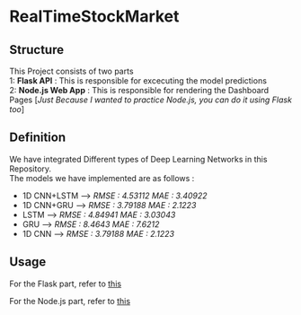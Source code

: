 # RealTimeStockMarket

## Structure
This Project consists of two parts<br>
1: **Flask API**       : This is responsible for excecuting the model predictions<br>
2: **Node.js Web App** : This is responsible for rendering the Dashboard Pages [*Just Because I wanted to practice Node.js, you can do it using Flask too*]

## Definition
We have integrated Different types of Deep Learning Networks in this Repository.<br>
The models we have implemented are as follows : <br>
* 1D CNN+LSTM   -->   *RMSE : 4.53112	MAE : 3.40922*
* 1D CNN+GRU    -->   *RMSE : 3.79188	MAE : 2.1223*
* LSTM          -->   *RMSE : 4.84941	MAE : 3.03043*
* GRU           -->   *RMSE : 8.4643	MAE : 7.6212*
* 1D CNN        -->   *RMSE : 3.79188	MAE : 2.1223*

## Usage
For the Flask part, refer to [this](Flask_API/README.md) 

For the Node.js part, refer to [this](WEBAPP/README.md)